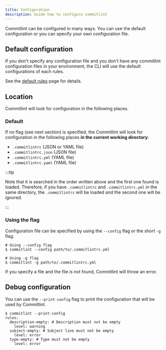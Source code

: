 ```yaml
---
title: Configuration
description: Guide how to configure commitlint
---
```


Commitlint can be configured in many ways. You can use the default configuration or you can specify your own configuration file.

## Default configuration

If you don't specify any configuration file and you don't have any commitlint configuration files in your environment, the CLI will use the default configurations of each rules.

See the [default rules](/rules/default) page for details.

## Location

Commitlint will look for configuration in the following places.

### Default

If no flag (see next section) is specified, the Commitlint will look for configuration in the following places **in the current working directory**:

* `.commitlintrc` (JSON or YAML file)
* `.commitlintrc.json` (JSON file)
* `.commitlintrc.yml` (YAML file)
* `.commitlintrc.yaml` (YAML file)

:::tip

Note that it is searched in the order written above and the first one found is loaded. Therefore, if you have `.commitlintrc` and `.commitlintrc.yml` in the same directory, the `.commitlintrc` will be loaded and the second one will be ignored.

:::

### Using the flag

Configuration file can be specified by using the `--config` flag or the short `-g` flag.

```console
# Using --config flag
$ commitlint --config path/to/.commitlintrc.yml

# Using -g flag
$ commitlint -g path/to/.commitlintrc.yml
```

If you specify a file and the file is not found, Commitlint will throw an error.

## Debug configuration

You can use the `--print-config` flag to print the configuration that will be used by Commitlint.

```console
$ commitlint --print-config
rules:
  description-empty: # Description must not be empty
    level: warning
  subject-empty: # Subject line must not be empty
    level: error
  type-empty: # Type must not be empty
    level: error
```
